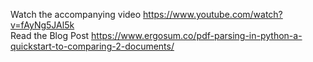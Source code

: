 Watch the accompanying video https://www.youtube.com/watch?v=fAyNg5JAl5k  
Read the Blog Post https://www.ergosum.co/pdf-parsing-in-python-a-quickstart-to-comparing-2-documents/
